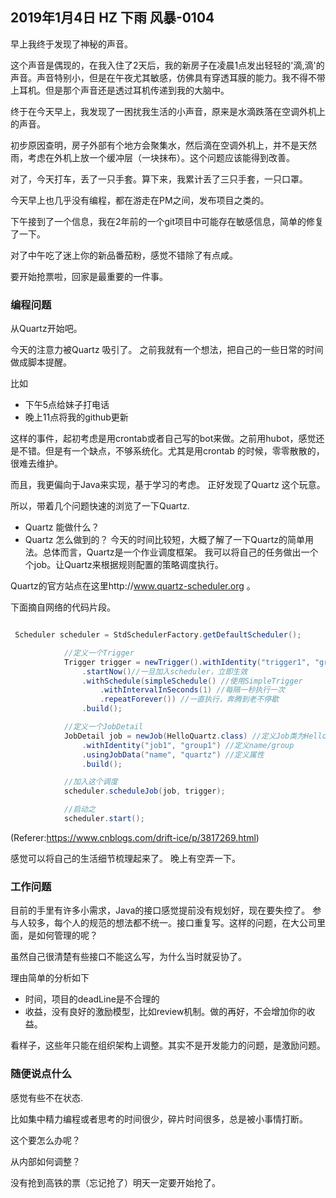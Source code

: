 ## 2019年1月4日 HZ 下雨  风暴-0104

早上我终于发现了神秘的声音。

这个声音是偶现的，在我入住了2天后，我的新房子在凌晨1点发出轻轻的'滴,滴'的声音。声音特别小，但是在午夜尤其敏感，仿佛具有穿透耳膜的能力。我不得不带上耳机。但是那个声音还是透过耳机传递到我的大脑中。

终于在今天早上，我发现了一困扰我生活的小声音，原来是水滴跌落在空调外机上的声音。

初步原因查明，房子外部有个地方会聚集水，然后滴在空调外机上，并不是天然雨，考虑在外机上放一个缓冲层（一块抹布）。这个问题应该能得到改善。

对了，今天打车，丢了一只手套。算下来，我累计丢了三只手套，一只口罩。

今天早上也几乎没有编程，都在游走在PM之间，发布项目之类的。  

下午接到了一个信息，我在2年前的一个git项目中可能存在敏感信息，简单的修复了一下。

对了中午吃了迷上你的新品番茄粉，感觉不错除了有点咸。

要开始抢票啦，回家是最重要的一件事。 


### 编程问题

从Quartz开始吧。

今天的注意力被Quartz 吸引了。 之前我就有一个想法，把自己的一些日常的时间做成脚本提醒。

比如

-  下午5点给妹子打电话
- 晚上11点将我的github更新


这样的事件，起初考虑是用crontab或者自己写的bot来做。之前用hubot，感觉还是不错。但是有一个缺点，不够系统化。尤其是用crontab 的时候，零零散散的，很难去维护。

而且，我更偏向于Java来实现，基于学习的考虑。 正好发现了Quartz 这个玩意。


所以，带着几个问题快速的浏览了一下Quartz.

- Quartz 能做什么？
- Quartz 怎么做到的？
今天的时间比较短，大概了解了一下Quartz的简单用法。总体而言，Quartz是一个作业调度框架。
我可以将自己的任务做出一个个job。让Quartz来根据规则配置的策略调度执行。

Quartz的官方站点在这里http://www.quartz-scheduler.org 。

下面摘自网络的代码片段。

``` java

 Scheduler scheduler = StdSchedulerFactory.getDefaultScheduler();

            //定义一个Trigger
            Trigger trigger = newTrigger().withIdentity("trigger1", "group1") //定义name/group
                .startNow()//一旦加入scheduler，立即生效
                .withSchedule(simpleSchedule() //使用SimpleTrigger
                    .withIntervalInSeconds(1) //每隔一秒执行一次
                    .repeatForever()) //一直执行，奔腾到老不停歇
                .build();

            //定义一个JobDetail
            JobDetail job = newJob(HelloQuartz.class) //定义Job类为HelloQuartz类，这是真正的执行逻辑所在
                .withIdentity("job1", "group1") //定义name/group
                .usingJobData("name", "quartz") //定义属性
                .build();

            //加入这个调度
            scheduler.scheduleJob(job, trigger);

            //启动之
            scheduler.start();

```
(Referer:https://www.cnblogs.com/drift-ice/p/3817269.html)

感觉可以将自己的生活细节梳理起来了。 晚上有空弄一下。

### 工作问题

目前的手里有许多小需求，Java的接口感觉提前没有规划好，现在要失控了。 参与人较多，每个人的规范的想法都不统一。接口重复写。这样的问题，在大公司里面，是如何管理的呢？

虽然自己很清楚有些接口不能这么写，为什么当时就妥协了。

理由简单的分析如下
- 时间，项目的deadLine是不合理的
- 收益，没有良好的激励模型，比如review机制。做的再好，不会增加你的收益。

 看样子，这些年只能在组织架构上调整。其实不是开发能力的问题，是激励问题。


### 随便说点什么

感觉有些不在状态.

比如集中精力编程或者思考的时间很少，碎片时间很多，总是被小事情打断。

这个要怎么办呢？

从内部如何调整？ 

没有抢到高铁的票（忘记抢了）明天一定要开始抢了。

















